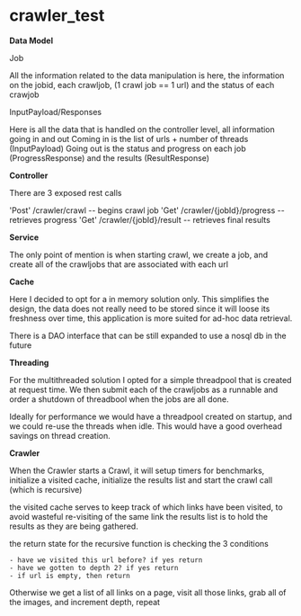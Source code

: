 # crawler_test

**Data Model**
 
Job

All the information related to the data manipulation is here, 
the information on the jobid, each crawljob, (1 crawl job == 1 url) and the status of each crawjob 

InputPayload/Responses

Here is all the data that is handled on the controller level, all information going in and out
Coming in is the list of urls + number of threads (InputPayload)
Going out is the status and progress on each job (ProgressResponse) and the results (ResultResponse)


**Controller**

There are 3 exposed rest calls

'Post' /crawler/crawl -- begins crawl job
'Get' /crawler/{jobId}/progress -- retrieves progress
'Get' /crawler/{jobId}/result -- retrieves final results

**Service**

The only point of mention is when starting crawl, 
we create a job, and create all of the crawljobs that are associated with each url

**Cache**

Here I decided to opt for a in memory solution only. 
This simplifies the design, 
the data does not really need to be stored since it will loose its freshness over time, 
this application is more suited for ad-hoc data retrieval.

There is a DAO interface that can be still expanded to use a nosql db in the future

**Threading**

For the multithreaded solution I opted for a simple threadpool that is created at request time.
We then submit each of the crawljobs as a runnable and order a shutdown of threadbool 
when the jobs are all done.

Ideally for performance we would have a threadpool created on startup, and we could re-use the threads when idle.
This would have a good overhead savings on thread creation.


**Crawler**

When the Crawler starts a Crawl, 
it will setup timers for benchmarks, 
initialize a visited cache, initialize the results list and start the crawl call (which is recursive)

the visited cache serves to keep track of which links have been visited, to avoid wasteful re-visiting of the same link
the results list is to hold the results as they are being gathered.

the return state for the recursive function is checking the 3 conditions

    - have we visited this url before? if yes return
    - have we gotten to depth 2? if yes return
    - if url is empty, then return

Otherwise we get a list of all links on a page, 
visit all those links, 
grab all of the images, and increment depth, repeat


